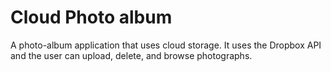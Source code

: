 # Cloud Photo album

A photo-album application that uses cloud storage. It uses the Dropbox API and the user can upload, delete, and browse photographs.